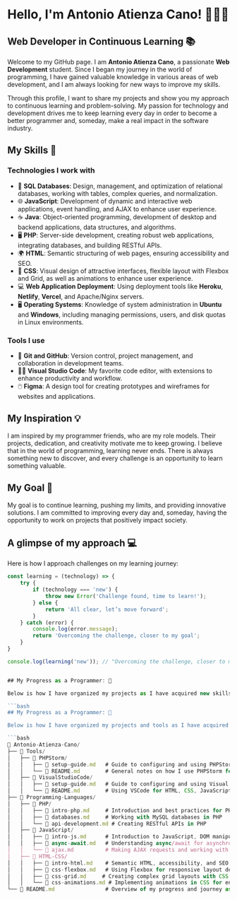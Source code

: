 # Hello, I'm Antonio Atienza Cano! 👨‍💻🚀

## Web Developer in Continuous Learning 📚

Welcome to my GitHub page. I am **Antonio Atienza Cano**, a passionate **Web Development** student. Since I began my journey in the world of programming, I have gained valuable knowledge in various areas of web development, and I am always looking for new ways to improve my skills.

Through this profile, I want to share my projects and show you my approach to continuous learning and problem-solving. My passion for technology and development drives me to keep learning every day in order to become a better programmer and, someday, make a real impact in the software industry.

## My Skills 🌱

### Technologies I work with

- 💾 **SQL Databases**: Design, management, and optimization of relational databases, working with tables, complex queries, and normalization.
- 🌐 **JavaScript**: Development of dynamic and interactive web applications, event handling, and AJAX to enhance user experience.
- ☕ **Java**: Object-oriented programming, development of desktop and backend applications, data structures, and algorithms.
- 🖥️ **PHP**: Server-side development, creating robust web applications, integrating databases, and building RESTful APIs.
- 🌍 **HTML**: Semantic structuring of web pages, ensuring accessibility and SEO.
- 🎨 **CSS**: Visual design of attractive interfaces, flexible layout with Flexbox and Grid, as well as animations to enhance user experience.
- 💻 **Web Application Deployment**: Using deployment tools like **Heroku**, **Netlify**, **Vercel**, and Apache/Nginx servers.
- 🖥️ **Operating Systems**: Knowledge of system administration in **Ubuntu** and **Windows**, including managing permissions, users, and disk quotas in Linux environments.

### Tools I use

- 🧰 **Git and GitHub**: Version control, project management, and collaboration in development teams.
- 🧑‍💻 **Visual Studio Code**: My favorite code editor, with extensions to enhance productivity and workflow.
- 🖱️ **Figma**: A design tool for creating prototypes and wireframes for websites and applications.

## My Inspiration 💡

I am inspired by my programmer friends, who are my role models. Their projects, dedication, and creativity motivate me to keep growing. I believe that in the world of programming, learning never ends. There is always something new to discover, and every challenge is an opportunity to learn something valuable.

## My Goal 🎯

My goal is to continue learning, pushing my limits, and providing innovative solutions. I am committed to improving every day and, someday, having the opportunity to work on projects that positively impact society.

## A glimpse of my approach 💻

Here is how I approach challenges on my learning journey:

```javascript
const learning = (technology) => {
    try {
        if (technology === 'new') {
            throw new Error('Challenge found, time to learn!');
        } else {
            return 'All clear, let’s move forward';
        }
    } catch (error) {
        console.log(error.message);
        return 'Overcoming the challenge, closer to my goal';
    }
}

console.log(learning('new')); // "Overcoming the challenge, closer to my goal"


## My Progress as a Programmer: 🌳

Below is how I have organized my projects as I have acquired new skills:

```bash
## My Progress as a Programmer: 🌳

Below is how I have organized my projects and tools as I have acquired new skills:

```bash
📂 Antonio-Atienza-Cano/
├── 📂 Tools/
│   ├── 📂 PHPStorm/
│   │   ├── 📄 setup-guide.md   # Guide to configuring and using PHPStorm for PHP development
│   │   └── 📄 README.md        # General notes on how I use PHPStorm for backend and full-stack development
│   ├── 📂 VisualStudioCode/
│   │   ├── 📄 setup-guide.md   # Guide to configuring and using Visual Studio Code for web development
│   │   └── 📄 README.md        # Using VSCode for HTML, CSS, JavaScript, and PHP projects
├── 📂 Programming-Languages/
│   ├── 📂 PHP/
│   │   ├── 📄 intro-php.md     # Introduction and best practices for PHP development
│   │   ├── 📄 databases.md     # Working with MySQL databases in PHP
│   │   └── 📄 api-development.md # Creating RESTful APIs in PHP
│   ├── 📂 JavaScript/
│   │   ├── 📄 intro-js.md      # Introduction to JavaScript, DOM manipulation, and event handling
│   │   ├── 📄 async-await.md   # Understanding async/await for asynchronous programming
│   │   └── 📄 ajax.md          # Making AJAX requests and working with APIs in JavaScript
│   ├── 📂 HTML-CSS/
│   │   ├── 📄 intro-html.md    # Semantic HTML, accessibility, and SEO basics
│   │   ├── 📄 css-flexbox.md   # Using Flexbox for responsive layout design
│   │   ├── 📄 css-grid.md     # Creating complex grid layouts with CSS Grid
│   │   └── 📄 css-animations.md # Implementing animations in CSS for enhanced user experience
└── 📄 README.md                # Overview of my progress and journey as a web developer

